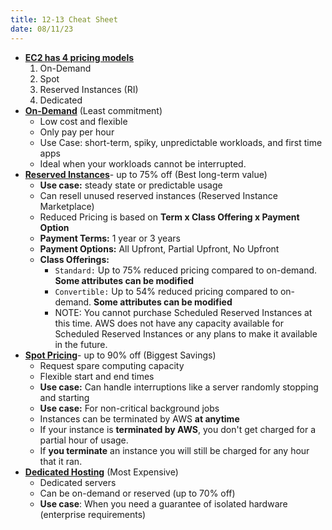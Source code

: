 ```yaml
---
title: 12-13 Cheat Sheet
date: 08/11/23
---
```


* **[EC2 has 4 pricing models](https://aws.amazon.com/ec2/pricing/)**
  1. On-Demand
  1. Spot
  1. Reserved Instances (RI)
  1. Dedicated
* **[On-Demand](https://aws.amazon.com/ec2/pricing/on-demand/)** (Least commitment)
  * Low cost and flexible
  * Only pay per hour
  * Use Case: short-term, spiky, unpredictable workloads, and first time apps
  * Ideal when your workloads cannot be interrupted.
* **[Reserved Instances](https://aws.amazon.com/ec2/pricing/reserved-instances/)**- up to 75% off (Best long-term value)
  * **Use case:** steady state or predictable usage
  * Can resell unused reserved instances (Reserved Instance Marketplace)
  * Reduced Pricing is based on **Term x Class Offering x Payment Option**
  * **Payment Terms:** 1 year or 3 years
  * **Payment Options:** All Upfront, Partial Upfront, No Upfront
  * **Class Offerings:**
    * `Standard:` Up to 75% reduced pricing compared to on-demand. **Some attributes can be modified**
    * `Convertible:` Up to 54% reduced pricing compared to on-demand. **Some attributes can be modified**
    * NOTE: You cannot purchase Scheduled Reserved Instances at this time. AWS does not have any capacity available for Scheduled Reserved Instances or any plans to make it available in the future.
* **[Spot Pricing](https://aws.amazon.com/ec2/spot/)**- up to 90% off (Biggest Savings)
  * Request spare computing capacity
  * Flexible start and end times
  * **Use case:** Can handle interruptions like a server randomly stopping and starting
  * **Use case:** For non-critical background jobs
  * Instances can be terminated by AWS **at anytime**
  * If your instance is **terminated by AWS**, you don't get charged for a partial hour of usage.
  * If **you terminate** an instance you will still be charged for any hour that it ran.
* **[Dedicated Hosting](https://aws.amazon.com/ec2/dedicated-hosts/)** (Most Expensive)
  * Dedicated servers
  * Can be on-demand or reserved (up to 70% off)
  * **Use case**: When you need a guarantee of isolated hardware (enterprise requirements)
